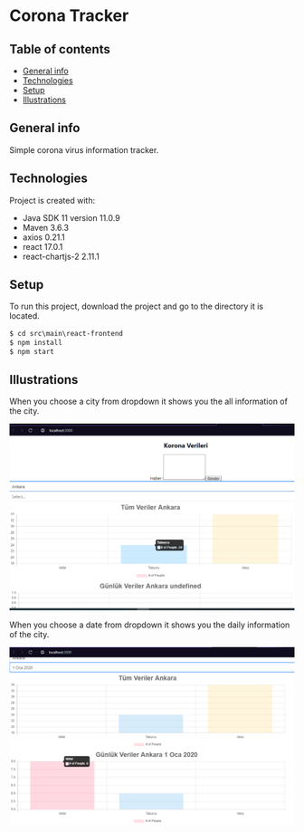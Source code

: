 # Corona Tracker
## Table of contents
* [General info](#general-info)
* [Technologies](#technologies)
* [Setup](#setup)
* [Illustrations](#illustrations)

## General info
Simple corona virus information tracker.

## Technologies
Project is created with:
* Java SDK 11 version 11.0.9
* Maven 3.6.3
* axios 0.21.1
* react 17.0.1
* react-chartjs-2 2.11.1

## Setup
To run this project, download the project and go to the directory it is located.
```
$ cd src\main\react-frontend
$ npm install
$ npm start
```

## Illustrations
When you choose a city from dropdown it shows you the all information of the city.

![Main Page](./images/sehirveri.PNG)

When you choose a date from dropdown it shows you the daily information of the city.

![Main Page](./images/gunlukveri.PNG)



